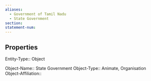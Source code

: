 ```yaml
---
aliases:
  - Government of Tamil Nadu
  - State Government
section: 
statement-num:
---
```

## Properties

Entity-Type:: Object

Object-Name:: State Government
Object-Type:: Animate, Organisation 
Object-Affiliation:: 